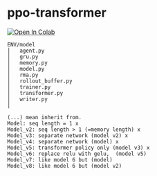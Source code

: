 # ppo-transformer

<a href="https://colab.research.google.com/github/datvodinh10/ppo-transformer/blob/main/main.ipynb" target="_parent"><img src="https://colab.research.google.com/assets/colab-badge.svg" alt="Open In Colab"/></a>

```
ENV/model
│   agent.py
│   gru.py
│   memory.py
│   model.py
│   rma.py
│   rollout_buffer.py
│   trainer.py
│   transformer.py
│   writer.py
│
```

```
(...) mean inherit from.
Model: seq length = 1 x
Model_v2: seq length > 1 (=memory length) x
Model_v3: separate network (model v2) x
Model_v4: separate network (model) x
Model_v5: transformer policy only (model v3) x
Model_v6: replace relu with gelu,  (model v5)  
Model_v7: like model 6 but (model)
Model_v8: like model 6 but (model v2)
```